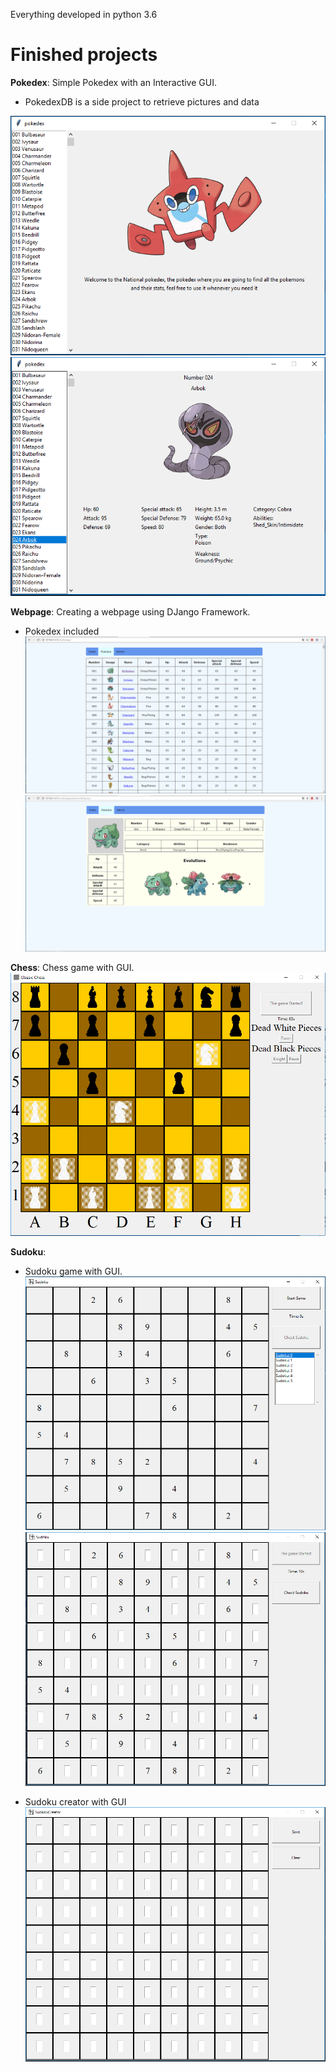 
Everything developed in python 3.6

# Finished projects

__Pokedex__: Simple Pokedex with an Interactive GUI.
- PokedexDB is a side project to retrieve pictures and data

![Screenshot](githubpictures/pokedex1.PNG)
![Screenshot](githubpictures/pokedex2.PNG)

__Webpage__: Creating a webpage using DJango Framework.

- Pokedex included
![Screenshot](githubpictures/webpokedex1.PNG)
![Screenshot](githubpictures/webpokedex2.PNG)

__Chess__: Chess game with GUI.
![Screenshot](githubpictures/chess1.PNG)

__Sudoku__: 
- Sudoku game with GUI.
![Screenshot](githubpictures/sudoku3.PNG)
![Screenshot](githubpictures/sudoku4.PNG)

- Sudoku creator with GUI
![Screenshot](githubpictures/sudoku2.PNG)
